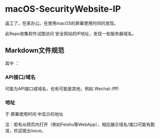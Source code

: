 # macOS-SecurityWebsite-IP

返工了，在家办公。在使用macOS的屏幕使用时间的发现。

此Repo收集软件试图访问 安全网站的IP地址，发现一些服务器域名。



## Markdown文件规范

其中 ：

### API接口/域名

可能为API接口或域名，也有可能是其他，例如 Wechat::ffff:

### 地址

于 屏幕使用时间 中显示的地址



注：若有从网页内打开（例如Feishu等WebApp），相应展示域名/接口可能有勘误，欢迎提出issue。